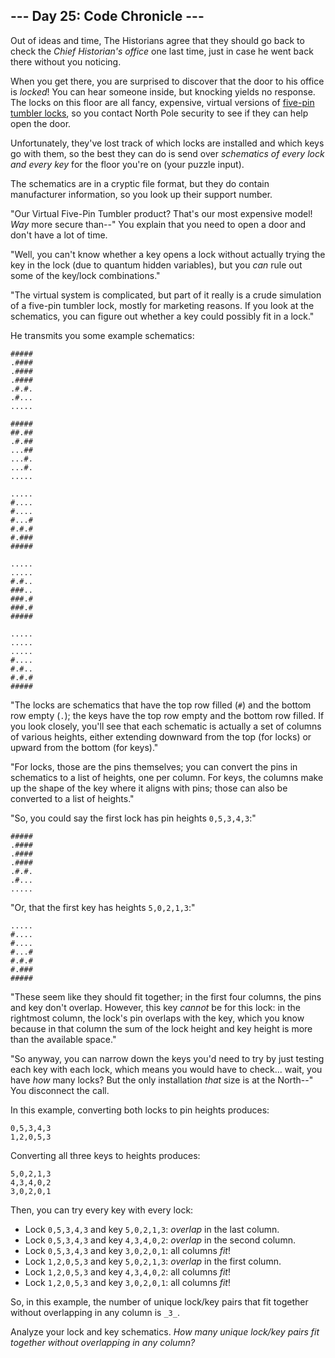 ## --- Day 25: Code Chronicle ---

Out of ideas and time, The Historians agree that they should go back to check
the  _Chief Historian's office_  one last time, just in case he went back there
without you noticing.

When you get there, you are surprised to discover that the door to his office is
_locked_! You can hear someone inside, but knocking yields no response. The
locks on this floor are all fancy, expensive, virtual versions
of  [five-pin tumbler locks](https://en.wikipedia.org/wiki/Pin_tumbler_lock), so
you contact North Pole security to see if they can help open the door.

Unfortunately, they've lost track of which locks are installed and which keys go
with them, so the best they can do is send over  _schematics of every lock and
every key_  for the floor you're on (your puzzle input).

The schematics are in a cryptic file format, but they do contain manufacturer
information, so you look up their support number.

"Our Virtual Five-Pin Tumbler product? That's our most expensive model!  _Way_
more secure than--" You explain that you need to open a door and don't have a
lot of time.

"Well, you can't know whether a key opens a lock without actually trying the key
in the lock (due to quantum hidden variables), but you  _can_  rule out some of
the key/lock combinations."

"The virtual system is complicated, but part of it really is a crude simulation
of a five-pin tumbler lock, mostly for marketing reasons. If you look at the
schematics, you can figure out whether a key could possibly fit in a lock."

He transmits you some example schematics:

```
#####
.####
.####
.####
.#.#.
.#...
.....

#####
##.##
.#.##
...##
...#.
...#.
.....

.....
#....
#....
#...#
#.#.#
#.###
#####

.....
.....
#.#..
###..
###.#
###.#
#####

.....
.....
.....
#....
#.#..
#.#.#
#####
```

"The locks are schematics that have the top row filled (`#`) and the bottom row
empty (`.`); the keys have the top row empty and the bottom row filled. If you
look closely, you'll see that each schematic is actually a set of columns of
various heights, either extending downward from the top (for locks) or upward
from the bottom (for keys)."

"For locks, those are the pins themselves; you can convert the pins in
schematics to a list of heights, one per column. For keys, the columns make up
the shape of the key where it aligns with pins; those can also be converted to a
list of heights."

"So, you could say the first lock has pin heights  `0,5,3,4,3`:"

```
#####
.####
.####
.####
.#.#.
.#...
.....
```

"Or, that the first key has heights  `5,0,2,1,3`:"

```
.....
#....
#....
#...#
#.#.#
#.###
#####
```

"These seem like they should fit together; in the first four columns, the pins
and key don't overlap. However, this key  _cannot_  be for this lock: in the
rightmost column, the lock's pin overlaps with the key, which you know because
in that column the sum of the lock height and key height is more than the
available space."

"So anyway, you can narrow down the keys you'd need to try by just testing each
key with each lock, which means you would have to check... wait, you have  _how_
many locks? But the only installation  _that_  size is at the North--" You
disconnect the call.

In this example, converting both locks to pin heights produces:

```
0,5,3,4,3
1,2,0,5,3
```

Converting all three keys to heights produces:

```
5,0,2,1,3
4,3,4,0,2
3,0,2,0,1
```

Then, you can try every key with every lock:

- Lock  `0,5,3,4,3`  and key  `5,0,2,1,3`:  _overlap_  in the last column.
- Lock  `0,5,3,4,3`  and key  `4,3,4,0,2`:  _overlap_  in the second column.
- Lock  `0,5,3,4,3`  and key  `3,0,2,0,1`: all columns  _fit_!
- Lock  `1,2,0,5,3`  and key  `5,0,2,1,3`:  _overlap_  in the first column.
- Lock  `1,2,0,5,3`  and key  `4,3,4,0,2`: all columns  _fit_!
- Lock  `1,2,0,5,3`  and key  `3,0,2,0,1`: all columns  _fit_!

So, in this example, the number of unique lock/key pairs that fit together
without overlapping in any column is  `_3_`.

Analyze your lock and key schematics.  _How many unique lock/key pairs fit
together without overlapping in any column?_
